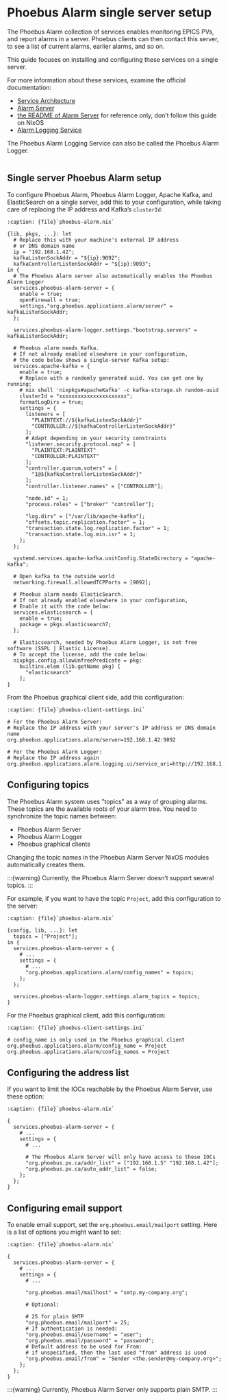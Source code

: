 # Phoebus Alarm single server setup

The Phoebus Alarm collection of services enables monitoring EPICS PVs,
and report alarms in a server.
Phoebus clients can then contact this server,
to see a list of current alarms, earlier alarms, and so on.

This guide focuses on installing and configuring these services on a single server.

For more information about these services,
examine the official documentation:

- [Service Architecture]
- [Alarm Server]
- [the README of Alarm Server] for reference only, don’t follow this guide on NixOS
- [Alarm Logging Service]

The Phoebus Alarm Logging Service can also be called the Phoebus Alarm Logger.

```{include} ./pre-requisites.md
```

## Single server Phoebus Alarm setup

To configure Phoebus Alarm, Phoebus Alarm Logger, Apache Kafka, and ElasticSearch on a single server,
add this to your configuration,
while taking care of replacing the IP address
and Kafka’s `clusterId`:

```{code-block} nix
:caption: {file}`phoebus-alarm.nix`

{lib, pkgs, ...}: let
  # Replace this with your machine's external IP address
  # or DNS domain name
  ip = "192.168.1.42";
  kafkaListenSockAddr = "${ip}:9092";
  kafkaControllerListenSockAddr = "${ip}:9093";
in {
  # The Phoebus Alarm server also automatically enables the Phoebus Alarm Logger
  services.phoebus-alarm-server = {
    enable = true;
    openFirewall = true;
    settings."org.phoebus.applications.alarm/server" = kafkaListenSockAddr;
  };

  services.phoebus-alarm-logger.settings."bootstrap.servers" = kafkaListenSockAddr;

  # Phoebus alarm needs Kafka.
  # If not already enabled elsewhere in your configuration,
  # the code below shows a single-server Kafka setup:
  services.apache-kafka = {
    enable = true;
    # Replace with a randomly generated uuid. You can get one by running:
    # nix shell 'nixpkgs#apacheKafka' -c kafka-storage.sh random-uuid
    clusterId = "xxxxxxxxxxxxxxxxxxxxxx";
    formatLogDirs = true;
    settings = {
      listeners = [
        "PLAINTEXT://${kafkaListenSockAddr}"
        "CONTROLLER://${kafkaControllerListenSockAddr}"
      ];
      # Adapt depending on your security constraints
      "listener.security.protocol.map" = [
        "PLAINTEXT:PLAINTEXT"
        "CONTROLLER:PLAINTEXT"
      ];
      "controller.quorum.voters" = [
        "1@${kafkaControllerListenSockAddr}"
      ];
      "controller.listener.names" = ["CONTROLLER"];

      "node.id" = 1;
      "process.roles" = ["broker" "controller"];

      "log.dirs" = ["/var/lib/apache-kafka"];
      "offsets.topic.replication.factor" = 1;
      "transaction.state.log.replication.factor" = 1;
      "transaction.state.log.min.isr" = 1;
    };
  };

  systemd.services.apache-kafka.unitConfig.StateDirectory = "apache-kafka";

  # Open kafka to the outside world
  networking.firewall.allowedTCPPorts = [9092];

  # Phoebus alarm needs ElasticSearch.
  # If not already enabled elsewhere in your configuration,
  # Enable it with the code below:
  services.elasticsearch = {
    enable = true;
    package = pkgs.elasticsearch7;
  };

  # Elasticsearch, needed by Phoebus Alarm Logger, is not free software (SSPL | Elastic License).
  # To accept the license, add the code below:
  nixpkgs.config.allowUnfreePredicate = pkg:
    builtins.elem (lib.getName pkg) [
      "elasticsearch"
    ];
}
```

From the Phoebus graphical client side,
add this configuration:

```{code-block} ini
:caption: {file}`phoebus-client-settings.ini`

# For the Phoebus Alarm Server:
# Replace the IP address with your server's IP address or DNS domain name
org.phoebus.applications.alarm/server=192.168.1.42:9092

# For the Phoebus Alarm Logger:
# Replace the IP address again
org.phoebus.applications.alarm.logging.ui/service_uri=http://192.168.1.42:8080
```

## Configuring topics

The Phoebus Alarm system uses "topics" as a way of grouping alarms.
These topics are the available roots of your alarm tree.
You need to synchronize the topic names between:

- Phoebus Alarm Server
- Phoebus Alarm Logger
- Phoebus graphical clients

Changing the topic names in the Phoebus Alarm Server NixOS modules automatically creates them.

:::{warning}
Currently, the Phoebus Alarm Server doesn’t support several topics.
:::

For example,
if you want to have the topic `Project`,
add this configuration to the server:

```{code-block} nix
:caption: {file}`phoebus-alarm.nix`

{config, lib, ...}: let
  topics = ["Project"];
in {
  services.phoebus-alarm-server = {
    # ...
    settings = {
      # ...
      "org.phoebus.applications.alarm/config_names" = topics;
    };
  };

  services.phoebus-alarm-logger.settings.alarm_topics = topics;
}
```

For the Phoebus graphical client,
add this configuration:

```{code-block} ini
:caption: {file}`phoebus-client-settings.ini`

# config_name is only used in the Phoebus graphical client
org.phoebus.applications.alarm/config_name = Project
org.phoebus.applications.alarm/config_names = Project
```

## Configuring the address list

If you want to limit the IOCs reachable by the Phoebus Alarm Server,
use these option:

```{code-block} nix
:caption: {file}`phoebus-alarm.nix`

{
  services.phoebus-alarm-server = {
    # ...
    settings = {
      # ...

      # The Phoebus Alarm Server will only have access to these IOCs
      "org.phoebus.pv.ca/addr_list" = ["192.168.1.5" "192.168.1.42"];
      "org.phoebus.pv.ca/auto_addr_list" = false;
    };
  };
}
```

## Configuring email support

To enable email support,
set the `org.phoebus.email/mailport` setting.
Here is a list of options you might want to set:

```{code-block} nix
:caption: {file}`phoebus-alarm.nix`

{
  services.phoebus-alarm-server = {
    # ...
    settings = {
      # ...

      "org.phoebus.email/mailhost" = "smtp.my-company.org";

      # Optional:

      # 25 for plain SMTP
      "org.phoebus.email/mailport" = 25;
      # If authentication is needed:
      "org.phoebus.email/username" = "user";
      "org.phoebus.email/password" = "password";
      # Default address to be used for From:
      # if unspecified, then the last used "from" address is used
      "org.phoebus.email/from" = "Sender <the.sender@my-company.org>";
    };
  };
}
```

:::{warning}
Currently, Phoebus Alarm Server only supports plain SMTP.
:::

[alarm logging service]: https://control-system-studio.readthedocs.io/en/latest/services/alarm-logger/doc/index.html
[alarm server]: https://control-system-studio.readthedocs.io/en/latest/services/alarm-server/doc/index.html
[service architecture]: https://control-system-studio.readthedocs.io/en/latest/services_architecture.html
[the readme of alarm server]: https://github.com/ControlSystemStudio/phoebus/blob/master/app/alarm/Readme.md
